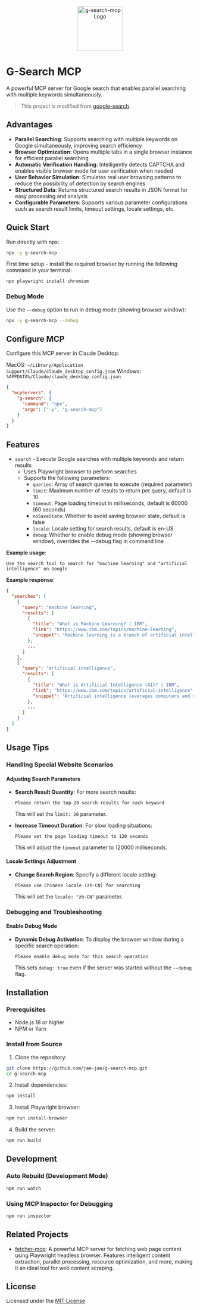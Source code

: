 <div align="center">
  <img src="https://github.com/jae-jae/g-search-mcp/raw/main/icon.svg" width="120" height="120" alt="g-search-mcp Logo" />
</div>

# G-Search MCP

A powerful MCP server for Google search that enables parallel searching with multiple keywords simultaneously.

> This project is modified from [google-search](https://github.com/web-agent-master/google-search).

## Advantages

- **Parallel Searching**: Supports searching with multiple keywords on Google simultaneously, improving search efficiency
- **Browser Optimization**: Opens multiple tabs in a single browser instance for efficient parallel searching
- **Automatic Verification Handling**: Intelligently detects CAPTCHA and enables visible browser mode for user verification when needed
- **User Behavior Simulation**: Simulates real user browsing patterns to reduce the possibility of detection by search engines
- **Structured Data**: Returns structured search results in JSON format for easy processing and analysis
- **Configurable Parameters**: Supports various parameter configurations such as search result limits, timeout settings, locale settings, etc.

## Quick Start

Run directly with npx:

```bash
npx -y g-search-mcp
```

First time setup - install the required browser by running the following command in your terminal:

```bash
npx playwright install chromium
```

### Debug Mode

Use the `--debug` option to run in debug mode (showing browser window):

```bash
npx -y g-search-mcp --debug
```

## Configure MCP

Configure this MCP server in Claude Desktop:

MacOS: `~/Library/Application Support/Claude/claude_desktop_config.json`
Windows: `%APPDATA%/Claude/claude_desktop_config.json`

```json
{
  "mcpServers": {
    "g-search": {
      "command": "npx",
      "args": ["-y", "g-search-mcp"]
    }
  }
}
```

## Features

- `search` - Execute Google searches with multiple keywords and return results
  - Uses Playwright browser to perform searches
  - Supports the following parameters:
    - `queries`: Array of search queries to execute (required parameter)
    - `limit`: Maximum number of results to return per query, default is 10
    - `timeout`: Page loading timeout in milliseconds, default is 60000 (60 seconds)
    - `noSaveState`: Whether to avoid saving browser state, default is false
    - `locale`: Locale setting for search results, default is en-US
    - `debug`: Whether to enable debug mode (showing browser window), overrides the --debug flag in command line

**Example usage**:
```
Use the search tool to search for "machine learning" and "artificial intelligence" on Google
```

**Example response**:
```json
{
  "searches": [
    {
      "query": "machine learning",
      "results": [
        {
          "title": "What is Machine Learning? | IBM",
          "link": "https://www.ibm.com/topics/machine-learning",
          "snippet": "Machine learning is a branch of artificial intelligence (AI) and computer science which focuses on the use of data and algorithms to imitate the way that humans learn, gradually improving its accuracy."
        },
        ...
      ]
    },
    {
      "query": "artificial intelligence",
      "results": [
        {
          "title": "What is Artificial Intelligence (AI)? | IBM",
          "link": "https://www.ibm.com/topics/artificial-intelligence",
          "snippet": "Artificial intelligence leverages computers and machines to mimic the problem-solving and decision-making capabilities of the human mind."
        },
        ...
      ]
    }
  ]
}
```

## Usage Tips

### Handling Special Website Scenarios

#### Adjusting Search Parameters
- **Search Result Quantity**: For more search results:
  ```
  Please return the top 20 search results for each keyword
  ```
  This will set the `limit: 20` parameter.

- **Increase Timeout Duration**: For slow loading situations:
  ```
  Please set the page loading timeout to 120 seconds
  ```
  This will adjust the `timeout` parameter to 120000 milliseconds.

#### Locale Settings Adjustment
- **Change Search Region**: Specify a different locale setting:
  ```
  Please use Chinese locale (zh-CN) for searching
  ```
  This will set the `locale: "zh-CN"` parameter.

### Debugging and Troubleshooting

#### Enable Debug Mode
- **Dynamic Debug Activation**: To display the browser window during a specific search operation:
  ```
  Please enable debug mode for this search operation
  ```
  This sets `debug: true` even if the server was started without the `--debug` flag.

## Installation

### Prerequisites

- Node.js 18 or higher
- NPM or Yarn

### Install from Source

1. Clone the repository:
```bash
git clone https://github.com/jae-jae/g-search-mcp.git
cd g-search-mcp
```

2. Install dependencies:
```bash
npm install
```

3. Install Playwright browser:
```bash
npm run install-browser
```

4. Build the server:
```bash
npm run build
```

## Development

### Auto Rebuild (Development Mode)

```bash
npm run watch
```

### Using MCP Inspector for Debugging

```bash
npm run inspector
```

## Related Projects

- [fetcher-mcp](https://github.com/jae-jae/fetcher-mcp): A powerful MCP server for fetching web page content using Playwright headless browser. Features intelligent content extraction, parallel processing, resource optimization, and more, making it an ideal tool for web content scraping.

## License

Licensed under the [MIT License](https://choosealicense.com/licenses/mit/)
